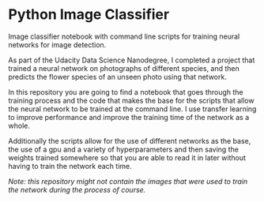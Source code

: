# Python Image Classifier
Image classifier notebook with command line scripts for training neural networks for image detection.


As part of the Udacity Data Science Nanodegree, I completed a project that trained a neural network on photographs of different species, and then predicts the flower species of an unseen photo using that network.  

In this repository you are going to find a notebook that goes through the training process and the code that makes the base for the scripts that allow the neural network to be trained at the command line. I use transfer learning to improve performance and improve the training time of the network as a whole.  

Additionally the scripts allow for the use of different networks as the base, the use of a gpu and a variety of hyperparameters and then saving the weights trained somewhere so that you are able to read it in later without having to train the network each time. 

*Note: this repository might not contain the images that were used to train the network during the process of course.*
